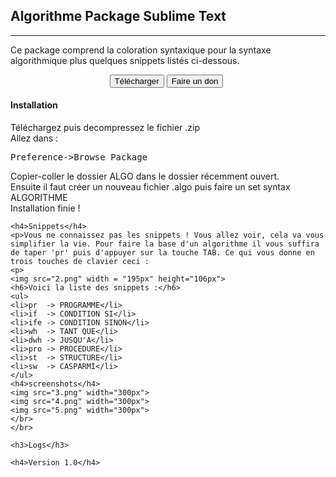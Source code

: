 <!doctype html>
<html lang="fr">
<head>
  <meta charset="utf-8">
  <title>Algorithme Package Sublime Text </title>
  <link rel="stylesheet" href="bootstrap/css/bootstrap.css">
<body>
<div class="container">
	<h2>Algorithme Package Sublime Text</h2>
	<hr>
	<p>Ce package comprend la coloration syntaxique pour la syntaxe algorithmique plus quelques snippets listés ci-dessous. </p>	
<center><form action="https://www.paypal.com/cgi-bin/webscr" method="post" target="_top" class="form-inline">
<input type="hidden" name="cmd" value="_s-xclick">
<input type="hidden" name="hosted_button_id" value="QGYDVWYV64E7W">
<a href="dl/sublime-algo-V1.0.3.zip"><button id="download"  type="button" class="btn btn-large btn-success">Télécharger</button></a> 
<button type="submit"  class="btn btn-large btn-success" border="0" name="submit" >Faire un don</button>
<img alt="" border="0" src="https://www.paypalobjects.com/fr_FR/i/scr/pixel.gif" width="1" height="1">
</form></center>
	<h4>Installation</h4>
	  Téléchargez puis decompressez le fichier .zip<br>
	  Allez dans :
	  <pre>Preference->Browse Package</pre> 
	  Copier-coller le dossier ALGO dans le dossier récemment ouvert.<br>
	  Ensuite il faut créer un nouveau fichier .algo puis faire un set syntax ALGORITHME<br>
	  Installation finie !
	
	<h4>Snippets</h4>
	<p>Vous ne connaissez pas les snippets ! Vous allez voir, cela va vous simplifier la vie. Pour faire la base d'un algorithme il vous suffira de taper 'pr' puis d'appuyer sur la touche TAB. Ce qui vous donne en trois touches de clavier ceci :
	<p>
	<img src="2.png" width = "195px" height="106px">
	<h6>Voici la liste des snippets :</h6>
	<ul>
	<li>pr  -> PROGRAMME</li>
	<li>if  -> CONDITION SI</li>
	<li>ife -> CONDITION SINON</li>
	<li>wh  -> TANT QUE</li>
	<li>dwh -> JUSQU'A</li>
	<li>pro -> PROCEDURE</li>
	<li>st  -> STRUCTURE</li>
	<li>sw  -> CASPARMI</li>
	</ul>
	<h4>screenshots</h4>
	<img src="3.png" width="300px"> 
	<img src="4.png" width="300px">
	<img src="5.png" width="300px">
	</br>
	</br>
		
	<h3>Logs</h3>

	<h4>Version 1.0</h4>
<script type="text/javascript" src="js/jquery.js"></script>	
<script type="text/javascript">
	$("#download").click(function(){
		 $.ajax({
       type: "POST",
       url: "compteur.php",
       data: "name=John&location=Boston&foo=bar",
       success: function(msg){
         console.log(val(msg)); // je sais plus si c'est val() ou html() qu'il faut utiliser pour un textarea, à toi de voir :)
      }

     });

window.open('dl/sublime-algo-V1.0.3.zip','Download');

     });
return false;
	});

</script>
</div>
</head>
</body>
</html>